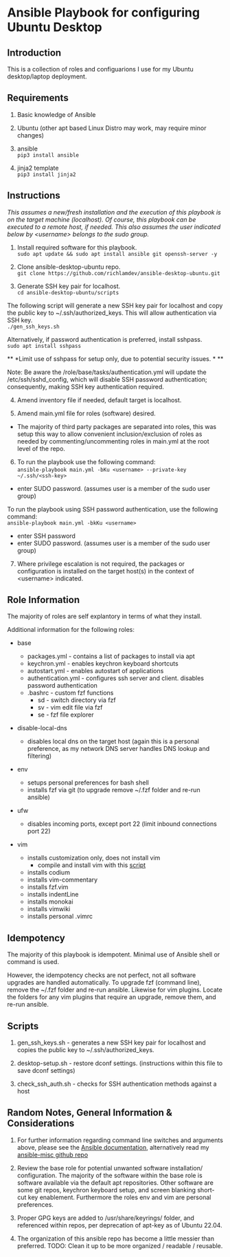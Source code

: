 # Ansible Playbook for configuring Ubuntu Desktop

## Introduction

This is a collection of roles and configuarions I use for my Ubuntu
desktop/laptop deployment.


## Requirements

1) Basic knowledge of Ansible

2) Ubuntu (other apt based Linux Distro may work, may require minor changes)

3) ansible\
`pip3 install ansible`

4) jinja2 template\
`pip3 install jinja2`


## Instructions

*This assumes a new/fresh installation and the execution of this playbook
is on the target machine (localhost).  Of course, this playbook can be executed
to a remote host, if needed.  This also assumes the user indicated
below by \<username\> belongs to the sudo group.*

1. Install required software for this playbook.\
`sudo apt update && sudo apt install ansible git openssh-server -y`

2. Clone ansible-desktop-ubuntu repo.\
`git clone https://github.com/richlamdev/ansible-desktop-ubuntu.git`

3. Generate SSH key pair for localhost.\
`cd ansible-desktop-ubuntu/scripts`

The following script will generate a new SSH key pair for localhost and copy
the public key to ~/.ssh/authorized_keys.  This will allow authentication
via SSH key.\
`./gen_ssh_keys.sh`

Alternatively, if password authentication is preferred, install sshpass.\
`sudo apt install sshpass`

** *Limit use of sshpass for setup only, due to potential security issues. * **

Note: Be aware the /role/base/tasks/authentication.yml will update the
/etc/ssh/sshd_config, which will disable SSH password authentication; consequently,
making SSH key authentication required.

4. Amend inventory file if needed, default target is localhost.

5. Amend main.yml file for roles (software) desired.

* The majority of third party packages are separated into roles, this was
setup this way to allow convenient inclusion/exclusion of roles as needed by
commenting/uncommenting roles in main.yml at the root level of the repo.

6. To run the playbook use the following command:\
`ansible-playbook main.yml -bKu <username> --private-key ~/.ssh/<ssh-key>`
  * enter SUDO password. (assumes user is a member of the sudo user group)

To run the playbook using SSH password authentication, use the following
command:\
`ansible-playbook main.yml -bkKu <username>`
  * enter SSH password
  * enter SUDO password. (assumes user is a member of the sudo user group)

7. Where privilege escalation is not required, the packages or configuration is
installed on the target host(s) in the context of \<username\> indicated.


## Role Information

The majority of roles are self explantory in terms of what they install.

Additional information for the following roles:

* base
  * packages.yml - contains a list of packages to install via apt
  * keychron.yml - enables keychron keyboard shortcuts
  * autostart.yml - enables autostart of applications
  * authentication.yml - configures ssh server and client.
                         disables password authentication
  * .bashrc - custom fzf functions
    * sd - switch directory via fzf
    * sv - vim edit file via fzf
    * se - fzf file explorer

* disable-local-dns
  * disables local dns on the target host
    (again this is a personal preference, as my network DNS server handles
    DNS lookup and filtering)

* env
  * setups personal preferences for bash shell
  * installs fzf via git (to upgrade remove ~/.fzf folder and re-run ansible)

* ufw
  * disables incoming ports, except port 22 (limit inbound connections port 22)

* vim
  * installs customization only, does not install vim
    * compile and install vim with this [script](https://github.com/richlamdev/vim-compile)
  * installs codium
  * installs vim-commentary
  * installs fzf.vim
  * installs indentLine
  * installs monokai
  * installs vimwiki
  * installs personal .vimrc


## Idempotency

The majority of this playbook is idempotent.  Minimal use of Ansible shell or
command is used.

However, the idempotency checks are not perfect, not all software upgrades
are handled automatically.  To upgrade fzf (command line), remove the ~/.fzf
folder and re-run ansible.   Likewise for vim plugins.  Locate the folders for
any vim plugins that require an upgrade, remove them, and re-run ansible.


## Scripts

1. gen_ssh_keys.sh - generates a new SSH key pair for localhost and copies
the public key to ~/.ssh/authorized_keys.

2. desktop-setup.sh - restore dconf settings.  (instructions within this file
to save dconf settings)

3. check_ssh_auth.sh - checks for SSH authentication methods against a host


## Random Notes, General Information & Considerations

1. For further information regarding command line switches and arguments above,
please see the [Ansible documentation](https://docs.ansible.com/ansible/latest/cli/ansible-playbook.html),
alternatively read my [ansible-misc github repo](https://github.com/richlamdev/ansible-misc.git)

2. Review the base role for potential unwanted software installation/
configuration.  The majority of the software within the base role is software
available via the default apt repositories.  Other software are some git repos,
keychron keyboard setup, and screen blanking short-cut key enablement.
Furthermore the roles env and vim are personal preferences.

3. Proper GPG keys are added to /usr/share/keyrings/ folder, and referenced
within repos, per deprecation of apt-key as of Ubuntu 22.04.

4. The organization of this ansible repo has become a little messier than
preferred.  TODO: Clean it up to be more organized / readable / reusable.
